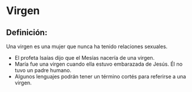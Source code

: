 # Virgen

## Definición: 

Una virgen es una mujer que nunca ha tenido relaciones sexuales.

* El profeta Isaías dijo que el Mesías nacería de una virgen.
* María fue una virgen cuando ella estuvo embarazada de Jesús. Él no tuvo un padre humano.
* Algunos lenguajes podrán tener un término cortés para referirse a una virgen.

